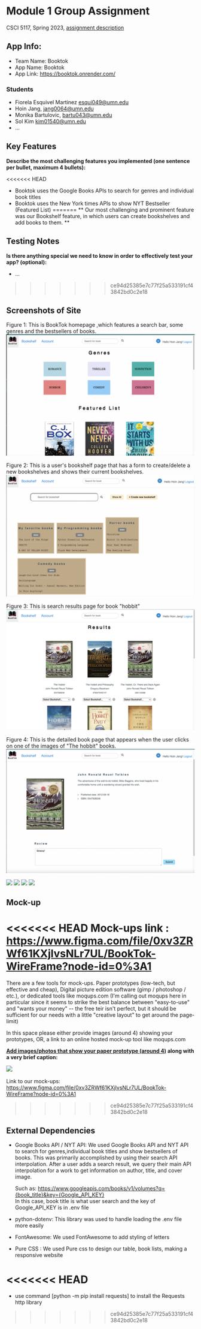 # Module 1 Group Assignment

CSCI 5117, Spring 2023, [assignment description](https://canvas.umn.edu/courses/355584/pages/project-1)

## App Info:

* Team Name: Booktok
* App Name: Booktok
* App Link: <https://booktok.onrender.com/> 


### Students

* Fiorela Esquivel Martinez esqui049@umn.edu
* Hoin Jang, jang0064@umn.edu
* Monika Bartulovic, bartu043@umn.edu
* Sol Kim kim01540@umn.edu
* ...


## Key Features

**Describe the most challenging features you implemented
(one sentence per bullet, maximum 4 bullets):**

<<<<<<< HEAD
* Booktok uses the Google Books APIs to search for genres and individual book titles
* Booktok uses the New York times APIs to show NYT Bestseller (Featured List)
=======
** Our most challenging and prominent feature was our Bookshelf feature, in which users can create bookshelves and add books to them.
** 

## Testing Notes

**Is there anything special we need to know in order to effectively test your app? (optional):**

* ...

>>>>>>> ce94d25385e7c77f25a533191cf43842bd0c2e18

## Screenshots of Site
Figure 1: This is BookTok homepage ,which features a search bar, some genres and the bestsellers of books. 
<img src = "static/images/MainPage.png">

Figure 2: This is a user's bookshelf page that has a form to create/delete a new bookshelves and shows their current bookshelves.
<img src = "static/images/Bookshelf.png">

Figure 3: This is search results page for book "hobbit"
<img src = "static/images/SearchBook.png">

Figure 4: This is the detailed book page that appears when the user clicks on one of the images of "The hobbit" books.
<img src = "static/images/BookDetailed.png">


![](static/images/landingpage.png?raw=true)
![](static/images/searchresultspage.png?raw=true)
![](static/images/accountpage.png?raw=true)
![](static/images/bookshelfpage.png?raw=true)

## Mock-up 

<<<<<<< HEAD
Mock-ups link : <https://www.figma.com/file/0xv3ZRWf61KXjlvsNLr7UL/BookTok-WireFrame?node-id=0%3A1>
=======
There are a few tools for mock-ups. Paper prototypes (low-tech, but effective and cheap), Digital picture edition software (gimp / photoshop / etc.), or dedicated tools like moqups.com (I'm calling out moqups here in particular since it seems to strike the best balance between "easy-to-use" and "wants your money" -- the free teir isn't perfect, but it should be sufficient for our needs with a little "creative layout" to get around the page-limit)

In this space please either provide images (around 4) showing your prototypes, OR, a link to an online hosted mock-up tool like moqups.com

**[Add images/photos that show your paper prototype (around 4)](https://stackoverflow.com/questions/10189356/how-to-add-screenshot-to-readmes-in-github-repository) along with a very brief caption:**

![](https://media.giphy.com/media/26ufnwz3wDUli7GU0/giphy.gif)


Link to our mock-ups: https://www.figma.com/file/0xv3ZRWf61KXjlvsNLr7UL/BookTok-WireFrame?node-id=0%3A1
>>>>>>> ce94d25385e7c77f25a533191cf43842bd0c2e18


## External Dependencies


* Google Books API / NYT API: We used Google Books API and NYT API to search for genres,individual book titles and show bestsellers of books. This was primarily accomplished by using their search API interpolation. After a user adds a search result, we query their main API interpolation for a work to get information on author, title, and cover image. 

  Such as: <https://www.googleapis.com/books/v1/volumes?q={book_title}&key={Google_API_KEY}><br>
  In this case, book title is what user search and the key of Google_API_KEY is in .env file

* python-dotenv: This library was used to handle loading the .env file more easily

* FontAwesome: We used FontAwesome to add styling of letters

* Pure CSS : We used Pure css to design our table, book lists, making a responsive website




<<<<<<< HEAD
=======
* use command [python -m pip install requests] to install the Requests http library
>>>>>>> ce94d25385e7c77f25a533191cf43842bd0c2e18
